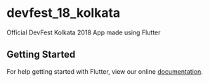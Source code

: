 # devfest_18_kolkata

Official DevFest Kolkata 2018 App made using Flutter

## Getting Started

For help getting started with Flutter, view our online
[documentation](https://flutter.dev/).
